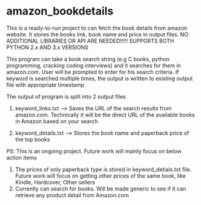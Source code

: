 # amazon_bookdetails
This is a ready-to-run project to can fetch the book details from amazon website. It stores the books link, book name and price in output files. NO ADDITIONAL LIBRARIES OR API ARE NEEDED!!!!! SUPPORTS BOTH PYTHON 2.x AND 3.x VERSIONS

This program can take a book search string (e.g C books, python programming, cracking coding interviews) and it searches for them in amazon.com. User will be prompted to enter for his search criteria. If keyword is searched multiple times, the output is written to existing output file with appropriate timestamp

The output of program is split into 2 output files
1) keyword_links.txt --> Saves the URL of the search results from amazon.com. Technically it will be the direct URL of the available books in Amazon based on your search

2) keyword_details.txt --> Stores the book name and paperback price of the top books

PS: This is an ongoing project. Future work will mainly focus on below action items
1) The prices of only paperback type is stored in keyword_detials.txt file. Future work will focus on getting other prices of the same book, like Kindle, Hardcover, Other sellers
2) Currently can search for books. Will be made generic to see if it can retrieve any product detail from Amazon.com

